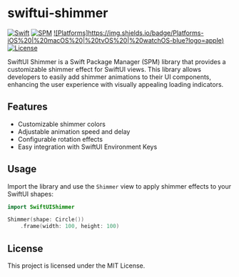 # swiftui-shimmer

[![Swift](https://img.shields.io/badge/Swift-5.9+-orange.svg)](https://swift.org)
[![SPM](https://img.shields.io/badge/SPM-Compatible-brightgreen.svg)](https://swift.org/package-manager)
[![Platforms]https://img.shields.io/badge/Platforms-iOS%20|%20macOS%20|%20tvOS%20|%20watchOS-blue?logo=apple)](https://developer.apple.com)
[![License](https://img.shields.io/badge/License-MIT-blue.svg)](LICENSE)

SwiftUI Shimmer is a Swift Package Manager (SPM) library that provides a customizable shimmer effect for SwiftUI views. This library allows developers to easily add shimmer animations to their UI components, enhancing the user experience with visually appealing loading indicators.

## Features
- Customizable shimmer colors
- Adjustable animation speed and delay
- Configurable rotation effects
- Easy integration with SwiftUI Environment Keys

## Usage
Import the library and use the `Shimmer` view to apply shimmer effects to your SwiftUI shapes:

```swift
import SwiftUIShimmer

Shimmer(shape: Circle())
    .frame(width: 100, height: 100)
```

## License
This project is licensed under the MIT License.
